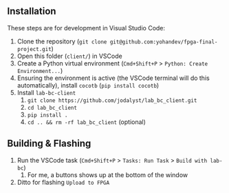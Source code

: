 ## Installation
These steps are for development in Visual Studio Code:
1. Clone the repository (`git clone git@github.com:yohandev/fpga-final-project.git`)
2. Open this folder (`client/`) in VSCode
3. Create a Python virtual environment (`Cmd+Shift+P` > `Python: Create Environment...`)
4. Ensuring the environment is active (the VSCode terminal will do this automatically), install `cocotb` (`pip install cocotb`)
5. Install `lab-bc-client`
    1. `git clone https://github.com/jodalyst/lab_bc_client.git`
    2. `cd lab_bc_client`
    3. `pip install .`
    4. `cd .. && rm -rf lab_bc_client` (optional)

## Building & Flashing
1. Run the VSCode task (`Cmd+Shift+P` > `Tasks: Run Task` > `Build with lab-bc`)
    1. For me, a buttons shows up at the bottom of the window
2. Ditto for flashing `Upload to FPGA`